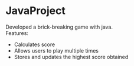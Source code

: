 # JavaProject
Developed a brick-breaking game with java. <br>
Features: <br>
- Calculates score <br>
- Allows users to play multiple times <br>
- Stores and updates the highest score obtained
